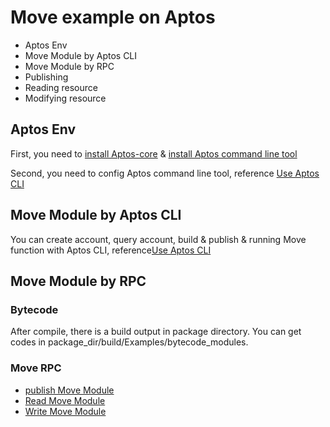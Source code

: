 # Move example on Aptos

* Aptos Env
* Move Module by Aptos CLI
* Move Module by RPC
* Publishing
* Reading resource
* Modifying resource

## Aptos Env

First, you need to [install Aptos-core](https://aptos.dev/guides/getting-started) & [install Aptos command line tool](https://aptos.dev/cli-tools/aptos-cli-tool/install-aptos-cli)

Second, you need to config Aptos command line tool, reference [Use Aptos CLI](https://aptos.dev/cli-tools/aptos-cli-tool/use-aptos-cli)

## Move Module by Aptos CLI

You can create account, query account, build & publish & running Move function with Aptos CLI, reference[Use Aptos CLI](https://aptos.dev/cli-tools/aptos-cli-tool/use-aptos-cli)

## Move Module by RPC

### Bytecode

After compile, there is a build output in package directory. You can get codes in package_dir/build/Examples/bytecode_modules.

### Move RPC

* [publish Move Module](./move_publish_test.go)
* [Read Move Module](./move_read_test.go)
* [Write Move Module](./move_write_test.go)

